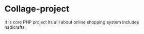 # Collage-project
It is core PHP project 
Its al;l about online shopping system
includes hadicrafts
